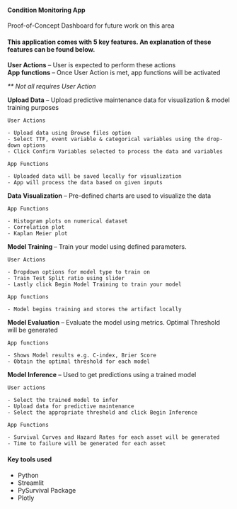 #### Condition Monitoring App
Proof-of-Concept Dashboard for future work on this area

#### This application comes with 5 key features. An explanation of these features can be found below. 

<strong>User Actions</strong> – User is expected to perform these actions 
<br><strong>App functions</strong> – Once User Action is met, app functions will be activated

_** Not all requires User Action_ 

<strong>Upload Data</strong> – Upload predictive maintenance data for visualization & model training purposes 

    User Actions

    - Upload data using Browse files option
    - Select TTF, event variable & categorical variables using the drop-down options
    - Click Confirm Variables selected to process the data and variables

    App Functions 

    - Uploaded data will be saved locally for visualization 
    - App will process the data based on given inputs

<strong>Data Visualization</strong> – Pre-defined charts are used to visualize the data  

    App Functions 

    - Histogram plots on numerical dataset 
    - Correlation plot
    - Kaplan Meier plot 

<strong>Model Training </strong> – Train your model using defined parameters.  

	User Actions 

    - Dropdown options for model type to train on
    - Train Test Split ratio using slider
    - Lastly click Begin Model Training to train your model 

	App functions 

    - Model begins training and stores the artifact locally

**Model Evaluation** – Evaluate the model using metrics. Optimal Threshold will be generated 

	App functions 

    - Shows Model results e.g. C-index, Brier Score
    - Obtain the optimal threshold for each model

**Model Inference** – Used to get predictions using a trained model 

	User actions 

    - Select the trained model to infer
    - Upload data for predictive maintenance
    - Select the appropriate threshold and click Begin Inference  

	App Functions 

    - Survival Curves and Hazard Rates for each asset will be generated
    - Time to failure will be generated for each asset 



#### Key tools used
- Python
- Streamlit
- PySurvival Package
- Plotly